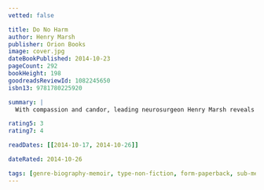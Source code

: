 ```yaml
---
vetted: false

title: Do No Harm
author: Henry Marsh
publisher: Orion Books
image: cover.jpg
dateBookPublished: 2014-10-23
pageCount: 292
bookHeight: 198
goodreadsReviewId: 1082245650
isbn13: 9781780225920

summary: |
  With compassion and candor, leading neurosurgeon Henry Marsh reveals the fierce joy of operating, the profoundly moving triumphs, the harrowing disasters, the haunting regrets, and the moments of black humor that characterize a brain surgeon's life. If you believe that brain surgery is a precise and exquisite craft, practiced by calm and detached surgeons, this gripping, brutally honest account will make you think again.

rating5: 3
rating7: 4

readDates: [[2014-10-17, 2014-10-26]]

dateRated: 2014-10-26

tags: [genre-biography-memoir, type-non-fiction, form-paperback, sub-medical, on-loan, sub-death]
---
```


